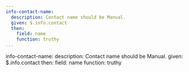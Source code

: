 ```yaml
---
info-contact-name:
  description: Contact name should be Manual.
  given: $.info.contact
  then:
    field: name
    function: truthy
...
```

info-contact-name:
  description: Contact name should be Manual.
  given: $.info.contact
  then:
    field: name
    function: truthy